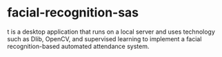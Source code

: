 # facial-recognition-sas
t is a desktop application that runs on a local server and uses technology such as Dlib, OpenCV, and supervised learning to implement a facial recognition-based automated attendance system.
